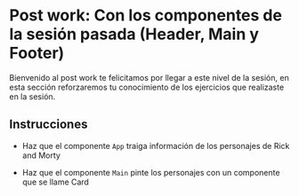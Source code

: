 # Post work: Con los componentes de la sesión pasada (Header, Main y Footer)


Bienvenido al post work te felicitamos por llegar a este nivel de la sesión, en
esta sección reforzaremos tu conocimiento de los ejercicios que realizaste en la
sesión.

## Instrucciones

- Haz que el componente `App` traiga información de los personajes de Rick and
  Morty

- Haz que el componente `Main` pinte los personajes con un componente que se
  llame Card
